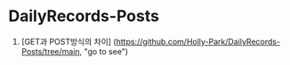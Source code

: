 # DailyRecords-Posts


1. [GET과 POST방식의 차이] (https://github.com/Holly-Park/DailyRecords-Posts/tree/main, "go to see")
